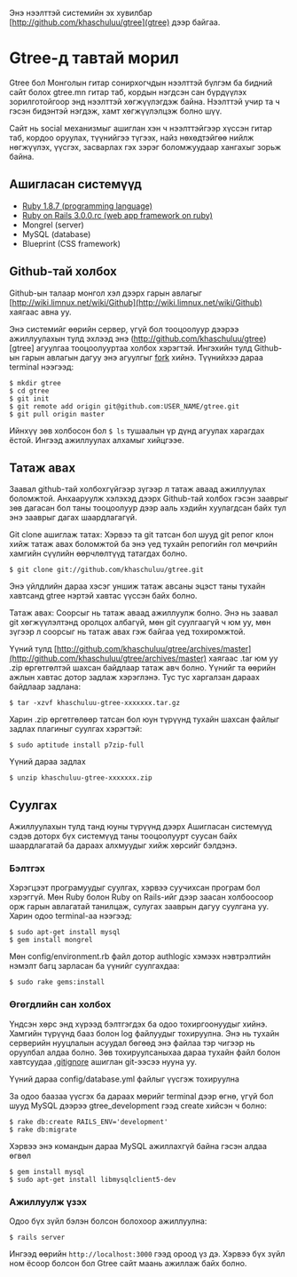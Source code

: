 Энэ нээлттэй системийн эх хувилбар [http://github.com/khaschuluu/gtree](gtree) дээр байгаа.

Gtree-д тавтай морил
====================

Gtree бол Монголын гитар сонирхогчдын нээлттэй бүлгэм ба бидний сайт болох gtree.mn гитар таб, кордын нэгдсэн сан бүрдүүлэх зорилготойгоор энд нээлттэй хөгжүүлэгдэж байна. Нээлттэй учир та ч гэсэн бидэнтэй нэгдэж, хамт хөгжүүлэлцэж болно шүү.

Сайт нь social механизмыг ашиглан хэн ч нээлттэйгээр хүссэн гитар таб, кордоо оруулах, түүнийгээ түгээх, найз нөхөдтэйгөө нийлж нөгжүүлэх, үүсгэх, засварлах гэх зэрэг боломжуудаар хангахыг зорьж байна.

Ашигласан системүүд
-------------------

* [Ruby 1.8.7 (programming language)](http://wiki.limnux.net/wiki/Ruby)
* [Ruby on Rails 3.0.0.rc (web app framework on ruby)](http://wiki.limnux.net/wiki/Ruby_on_Rails)
* Mongrel (server)
* MySQL (database)
* Blueprint (CSS framework)

Github-тай холбох
-----------------

Github-ын талаар монгол хэл дээрх гарын авлагыг [http://wiki.limnux.net/wiki/Github](http://wiki.limnux.net/wiki/Github) хаягаас авна уу.

Энэ системийг өөрийн сервер, үгүй бол тооцоолуур дээрээ ажиллуулахын тулд эхлээд энэ (http://github.com/khaschuluu/gtree)[gtree] агуулгаа тооцоолууртаа холбох хэрэгтэй. Ингэхийн тулд Github-ын гарын авлагын дагуу энэ агуулгыг [fork](http://github.com/xacaa/gtree/fork) хийнэ. Түүнийхээ дараа terminal нээгээд:

    $ mkdir gtree
    $ cd gtree
    $ git init
    $ git remote add origin git@github.com:USER_NAME/gtree.git
    $ git pull origin master

Ийнхүү зөв холбосон бол `$ ls` тушаалын үр дүнд агуулах харагдах ёстой. Ингээд ажиллуулах алхамыг хийцгээе.

Татаж авах
----------

Заавал github-тай холбохгүйгээр зүгээр л татаж аваад ажиллуулах боломжтой. Анхааруулж хэлэхэд дээрх Github-тай холбох гэсэн зааврыг зөв дагасан бол таны тооцоолуур дээр ааль хэдийн хуулагдсан байх тул энэ зааврыг дагах шаардлагагүй.

Git clone ашиглаж татах:
Хэрвээ та git татсан бол шууд git репог клон хийж татаж авах боломжтой ба энэ үед тухайн репогийн гол мөчрийн хамгийн сүүлийн өөрчлөлтүүд татагдах болно.

    $ git clone git://github.com/khaschuluu/gtree.git
    
Энэ үйлдлийн дараа хэсэг уншиж татаж авсаны эцэст таны тухайн хавтсанд gtree нэртэй хавтас үүссэн байх болно.

Татаж авах:
Соорсыг нь татаж аваад ажиллуулж болно. Энэ нь заавал git хөгжүүлэлтэнд оролцох албагүй, мөн git суулгаагүй ч юм уу, мөн зүгээр л соорсыг нь татаж авах гэж байгаа үед тохиромжтой.

Үүний тулд [http://github.com/khaschuluu/gtree/archives/master](http://github.com/khaschuluu/gtree/archives/master) хаягаас .tar юм уу .zip өргөтгөлтэй шахсан байдлаар татаж авч болно. Үүнийг та өөрийн ажлын хавтас дотор задлаж хэрэглэнэ. Тус тус харгалзан дараах байдлаар задлана:

    $ tar -xzvf khaschuluu-gtree-xxxxxxx.tar.gz

Харин .zip өргөтгөлөөр татсан бол юун түрүүнд тухайн шахсан файлыг задлах плагиныг суулгах хэрэгтэй:

    $ sudo aptitude install p7zip-full

Үүний дараа задлах

    $ unzip khaschuluu-gtree-xxxxxxx.zip

Суулгах
-------

Ажиллуулахын тулд танд юуны түрүүнд дээрх Ашигласан системүүд сэдэв доторх бүх системүүд таны тооцоолуурт суусан байх шаардлагатай ба дараах алхмуудыг хийж хөрсийг бэлдэнэ.

### Бэлтгэх

Хэрэгцээт програмуудыг суулгах, хэрвээ суучихсан програм бол хэрэггүй. Мөн Ruby болон Ruby on Rails-ийг дээр заасан холбоосоор орж гарын авлагатай танилцаж, сулугах зааврын дагуу суулгана уу. Харин одоо terminal-аа нээгээд:

    $ sudo apt-get install mysql
    $ gem install mongrel

Мөн config/environment.rb файл дотор authlogic хэмээх нэвтрэлтийн нэмэлт багц зарласан ба үүнийг суулгахдаа:

    $ sudo rake gems:install

### Өгөгдлийн сан холбох

Үндсэн хөрс энд хүрээд бэлтгэгдэх ба одоо тохиргоонуудыг хийнэ.
Хамгийн түрүүнд бааз болон log файлуудыг тохируулна. Энэ нь тухайн серверийн нууцлалын асуудал бөгөөд энэ файлаа тэр чигээр нь оруулбал алдаа болно. Зөв тохируулсаныхаа дараа тухайн файл болон хавтсуудаа [.gitignore](http://wiki.limnux.net/wiki/Git#.gitignore) ашиглан git-ээсээ нууна уу.

Үүний дараа config/database.yml файлыг үүсгэж тохируулна

За одоо баазаа үүсгэх ба дараах мөрийг terminal дээр өгнө, үгүй бол шууд MySQL дээрээ gtree_development гээд create хийсэн ч болно:

    $ rake db:create RAILS_ENV='development'
    $ rake db:migrate

Хэрвээ энэ командын дараа MySQL ажиллахгүй байна гэсэн алдаа өгвөл

    $ gem install mysql
    $ sudo apt-get install libmysqlclient5-dev

### Ажиллуулж үзэх

Одоо бүх зүйл бэлэн болсон болохоор ажиллуулна:

    $ rails server

Ингээд өөрийн `http://localhost:3000` гээд ороод үз дэ. Хэрвээ бүх зүйл ном ёсоор болсон бол Gtree сайт маань ажиллаж байх болно.
